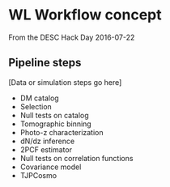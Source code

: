 # WL Workflow concept

From the DESC Hack Day 2016-07-22


## Pipeline steps

[Data or simulation steps go here]

- DM catalog
- Selection
- Null tests on catalog
- Tomographic binning
- Photo-z characterization
- dN/dz inference
- 2PCF estimator
- Null tests on correlation functions
- Covariance model
- TJPCosmo